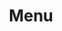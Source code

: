 ---
layout: menu
title: Menu

header:
  title: false
footer: 
  social: false 

permalink: /menu/

list:
- name: "Me"
  items:
    - name: "About"
      label: "Me"
      link:
        internal: /about/
    - name: "Ideas"
      label: "💡"
      link:
        internal: /ideas/
    - name: "Now"
      label: "What's new?"
      link:
        internal: /now/
- name: "My blog"
  items:
    - name: "All"
      collection: "allPosts"
      link:
        internal: /all/
    - name: "Blog"
      collection: "blogpost"
      link:
        internal: /blogposts/
    - name: "Weeknotes"
      collection: "weeknote"
      link:
        internal: /weeknotes/
    - name: "Notes"
      collection: "note"
      link:
        internal: /notes/
    - name: "Lists"
      collection: "list"
      link:
        internal: /lists/
    - name: "Photos"
      collection: "photo"
      link:
        internal: /photos/
    - name: "Music"
      collection: "music"
      link:
        internal: /music/
    - name: "Games"
      collection: "game"
      link:
        internal: /games/
    - name: "Replies"
      collection: "reply"
      link:
        internal: /replies/
    - name: "Reposts"
      collection: "share"
      link:
        internal: /reposts/
- name: "Subscribe"
  items:
    - name: "RSS feeds"
      label: "10 feeds"
      link:
        internal: /feeds/
- name: "Other"
  items:
    - name: "Goals"
      label: "🎯"
      link:
        internal: /goals/
    - name: "Wishlist"
      label: "🛒"
      link:
        internal: /wishlist/
- name: "Elsewhere"
  items:
    - name: "Mastodon"
      label: "@johnpeart@mastodon.social"
      link:
        external: https://mastodon.social/@johnpeart
    - name: "Bluesky"
      label: "@johnpe.art"
      link:
        external: https://bsky.app/profile/johnpe.art
    - name: "LinkedIn"
      label: "@jrpeart"
      link:
        external: https://linkedin.com/in/jrpeart
    - name: "Github"
      label: "@johnpeart"
      link:
        external: https://github.com/johnpeart
---